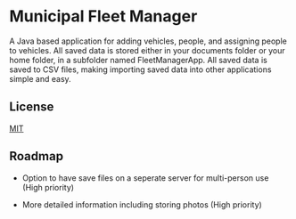 
# Municipal Fleet Manager

A Java based application for adding vehicles, people, and assigning people to vehicles. All saved data is stored either in your documents folder or your home folder, in a subfolder named FleetManagerApp. All saved data is saved to CSV files, making importing saved data into other applications simple and easy.




## License

[MIT](https://choosealicense.com/licenses/mit/)


## Roadmap

- Option to have save files on a seperate server for multi-person use (High priority)

- More detailed information including storing photos (High priority)


